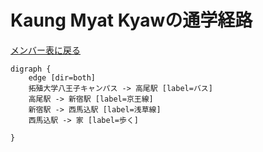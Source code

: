 # Kaung Myat Kyawの通学経路

[メンバー表に戻る](member.md#メンバー表)

```graphviz
digraph {
    edge [dir=both]
    拓殖大学八王子キャンパス -> 高尾駅 [label=バス]
    高尾駅 -> 新宿駅 [label=京王線]
    新宿駅 -> 西馬込駅 [label=浅草線]
    西馬込駅 -> 家 [label=歩く]

}
```
